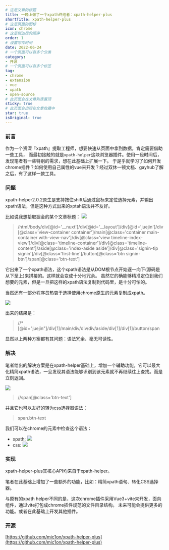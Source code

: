 ```yaml
---
# 这是文章的标题
title: 一晚上做了一个xpath终结者：xpath-helper-plus
shortTitle: xpath-helper-plus
# 这是页面的图标
icon: chrome
# 这是侧边栏的顺序
order: 1
# 设置写作时间
date: 2022-06-24
# 一个页面可以有多个分类
category:
- 开源
# 一个页面可以有多个标签
tag:
- chrome
- extension
- vue
- xpath
- open-source
# 此页面会在文章列表置顶
sticky: true
# 此页面会出现在文章收藏中
star: true
isOriginal: true
---
```


### 前言

作为一个资深『xpath』提取工程师，想要快速从页面中拿到数据，肯定需要借助一些工具，
而最初接触的就是`xpath-helper`这块浏览器插件。使用一段时间后，发现笔者有一些特别的需求，想在此基础上扩展一下。
于是乎就学习了如何开发chrome插件？如何使用自己属性的vue来开发？经过双休一顿文档、gayhub了解之后，有了这样一款工具。

### 问题

xpath-helper2.0.2原生是支持按住shift后通过鼠标来定位选择元素，并输出xpath语法，但是这种方式出来的xptah语法并不友好。

比如说我想拾取掘金的某个文章标题：
![](https://miclon-job.oss-cn-hangzhou.aliyuncs.com/img/20220624142607.png)

> /html/body/div[@id='__nuxt']/div[@id='__layout']/div[@id='juejin']/div[@class='view-container container']/main[@class='container main-container with-view-nav']/div[@class='view timeline-index-view']/div[@class='timeline-container']/div[@class='timeline-content']/aside[@class='index-aside aside']/div[@class='signin-tip signin']/div[@class='first-line']/button[@class='btn signin-btn']/span[@class='btn-text']

它出来了一个xpath语法，这个xpath语法是从DOM根节点开始逐一向下(源码是从下至上)来拼接的。这样就会变成十分地冗余。
虽然它的确能够精准定位到我们想要的元素，但是一旦把这样的xpath语法复制到代码里，是十分可怕的。

当然还有一部分程序员热衷于选择使用chrome原生的元素复制成xpath。

![](https://miclon-job.oss-cn-hangzhou.aliyuncs.com/img/20220624142710.png)

出来的结果是：

> //*[@id="juejin"]/div[1]/main/div/div/div/aside/div[1]/div[1]/button/span

显然以上两种方案都有其问题：语法冗余、毫无可读性。

### 解决

笔者给出的解决方案是在xpath-helper基础上，增加一个辅助功能，它可以最大化精简xpath语法，一旦发现其语法能够识别到该元素就不再继续往上查找。而是立刻返回。

![](https://miclon-job.oss-cn-hangzhou.aliyuncs.com/img/20220624143103.png)

> //span[@class='btn-text']

并且它也可以友好的转为css选择器语法：
> span.btn-text

我们可以在chrome的元素中检查这个语法：

- xpath:
![](https://miclon-job.oss-cn-hangzhou.aliyuncs.com/img/20220624143233.png)
- css:
![](https://miclon-job.oss-cn-hangzhou.aliyuncs.com/img/20220624143247.png)


### 实现

xpath-helper-plus其核心API均来自于xpath-helper。

笔者在此基础上增加了一些额外的功能，比如：精简xpath语句、转化CSS选择器。

与原有的xpath helper不同的是，这次chrome插件采用Vue3+vite来开发，面向组件，通过vite打包成chrome插件规范的文件目录结构。 
未来可能会提供更多的功能。或者在此基础上开发其他插件。

### 开源

[https://github.com/mic1on/xpath-helper-plus](https://github.com/mic1on/xpath-helper-plus)
